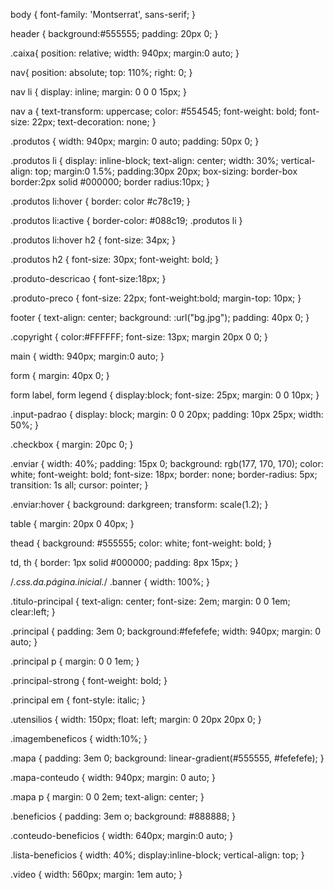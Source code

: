 body {
    font-family: 'Montserrat', sans-serif;
}

header {
    background:#555555;
    padding: 20px 0;
}

.caixa{
    position: relative;
    width: 940px;
    margin:0 auto;
}

nav{
    position: absolute;
    top: 110%;
    right: 0;
}

nav li {
    display: inline;
    margin: 0 0 0 15px;
}

nav a {
    text-transform: uppercase;
    color: #554545;
    font-weight: bold;
    font-size: 22px;
    text-decoration: none;
}

.produtos {
    width: 940px;
    margin: 0 auto;
    padding: 50px 0;
}

.produtos li {
    display: inline-block;
    text-align: center;
    width: 30%;
    vertical-align: top;
    margin:0 1.5%;
    padding:30px 20px;
    box-sizing: border-box
    border:2px solid #000000;
    border radius:10px;
}

.produtos li:hover {
    border: color #c78c19;
}

.produtos li:active {
    border-color: #088c19;
    .produtos li
}

.produtos li:hover h2 {
    font-size: 34px;
}

.produtos h2 {
    font-size: 30px;
    font-weight: bold;
}

.produto-descricao {
    font-size:18px;
}

.produto-preco {
    font-size: 22px;
    font-weight:bold;
    margin-top: 10px;
}

footer {
    text-align: center;
    background: :url("bg.jpg");
    padding: 40px 0;
}

.copyright {
    color:#FFFFFF;
    font-size: 13px;
    margin 20px 0 0;
}

main {
    width: 940px;
    margin:0 auto;
} 

form {
    margin: 40px 0;
}

form label, form legend {
    display:block;
    font-size: 25px;
    margin: 0 0 10px;
}

.input-padrao {
    display: block;
    margin: 0 0 20px;
    padding: 10px 25px;
    width: 50%;
}

.checkbox {
    margin: 20pc 0;
}

.enviar {
    width: 40%;
    padding: 15px 0;
    background: rgb(177, 170, 170);
    color: white;
    font-weight: bold;
    font-size: 18px;
    border: none;
    border-radius: 5px;
    transition: 1s all;
    cursor: pointer;
}

.enviar:hover {
    background: darkgreen;
    transform: scale(1.2);
}

table {
    margin: 20px 0 40px;
}

thead {
    background: #555555;
    color: white;
    font-weight: bold;
}

td, th {
    border: 1px solid #000000;
    padding: 8px 15px;
}

/*.css.da.página.inicial.*/
.banner {
    width: 100%;
}

.titulo-principal {
    text-align: center;
    font-size: 2em;
    margin: 0 0 1em;
    clear:left;
}

.principal {
    padding: 3em 0;
    background:#fefefefe;
    width: 940px;
    margin: 0 auto;
}

.principal p {
    margin: 0 0 1em;
}

.principal-strong {
    font-weight: bold;
}

.principal em {
    font-style: italic;
}

.utensilios {
    width: 150px;
    float: left;
    margin: 0 20px 20px 0;
}

.imagembeneficos {
    width:10%;
}

.mapa {
    padding: 3em 0;
    background: linear-gradient(#555555, #fefefefe);
}

.mapa-conteudo {
    width: 940px;
    margin: 0 auto;
}

.mapa p {
    margin: 0 0 2em;
    text-align: center;
}

.beneficios {
    padding: 3em o;
    background: #888888;
}

.conteudo-beneficios {
    width: 640px;
    margin:0 auto;
}

.lista-beneficios {
    width: 40%;
    display:inline-block;
    vertical-align: top;
}

.video {
    width: 560px;
    margin: 1em auto;
}
